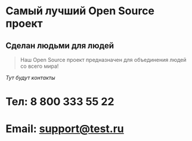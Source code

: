# Самый лучший Open Source проект

## Сделан людьми для людей

> Наш Open Source проект предназначен для объединения людей со всего мира!

_Тут будут контакты_

# Тел: 8 800 333 55 22 #

# Email: support@test.ru #
